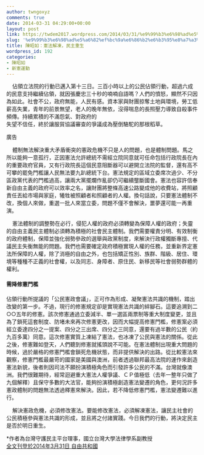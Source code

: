 ```yaml
---
author: twngoxyz
comments: true
date: 2014-03-31 04:29:00+00:00
layout: post
link: https://twdem2017.wordpress.com/2014/03/31/%e9%99%b3%e6%98%ad%e5%a6%82%ef%bc%9a%e6%86%b2%e6%b3%95%e8%a7%a3%e5%87%8d%ef%bc%8c%e6%b0%91%e4%b8%bb%e9%87%8d%e7%94%9f/
slug: '%e9%99%b3%e6%98%ad%e5%a6%82%ef%bc%9a%e6%86%b2%e6%b3%95%e8%a7%a3%e5%87%8d%ef%bc%8c%e6%b0%91%e4%b8%bb%e9%87%8d%e7%94%9f'
title: 陳昭如：憲法解凍，民主重生
wordpress_id: 192
categories:
- 陳昭如
- 新憲運動
---
```


    佔領立法院的行動已邁入第十三日。三百小時以上的公民佔領行動，超過六成的民意支持繼續佔領，就因張慶忠三十秒的喃喃自語嗎？人們的憤怒，顯然不只因為如此。社會不公，政府無能，人民有感。資本家與財團掠奪土地與環境，勞工低薪高失業，青年的前景無望，老人的晚年無依，沒得喘息的長照壓力導致自殺事件頻傳。持續累積的不滿怨氣、對政府的  
失望不信任，終於讓服貿協議審查的爭議成為壓倒駱駝的那根稻草。  
  


廣告

 

  
  
    體制無法解決重大矛盾衝突的憲政危機不只是人的問題，也是體制問題。馬之所以能夠一意孤行，正因憲法允許總統不需經立院同意就可任命包括行政院長在內的重要政府官員，又有行政院長這個民意阻斷器可以避開立法院的監督，還有高不可攀的罷免門檻讓人民無法要九趴總統下台。憲法規定的區域立委席次過少、不分區政黨代表的門檻過高，讓兩大黨擺爛作亂卻仍可繼續壟斷國會。憲法也容許信奉新自由主義的政府可以效率之名，讓財團將整條高速公路變成他的收費站，將照顧責任丟給市場與家庭，犧牲被照顧者和照顧者的人權。換句話說，只要憲法體制不改，換個人來做，重選一批人來當立委，問題不僅不會解決，噩夢還可能一再重演。  
  
    憲法體制的調整勢在必行，侵犯人權的政府必須轉變為保障人權的政府；失靈的自由主義民主體制必須轉為積極的社會民主體制。我們需要權責分明、有效制衡的政府體制，保障並強化弱勢參政的選舉與政黨制度，來解決行政權獨斷專擅、代議民主失衡無能的問題。我們也需要確定政府積極實現人權的任務，並重新界定憲法所保障的人權，除了消極的自由之外，也包括矯正性別、族群、階級、居住、環境等種種不正義的社會權，以及同志、身障者、原住民、新移民等社會弱勢群體的權利。  


#### 需降修憲門檻

佔領行動所提議的「公民憲政會議」，正可作為形成、凝聚憲法共識的機制，踏出改變的第一步。不過，現行的修憲規定卻是實現憲法共識的絆腳石。這要追溯到二○○五年的修憲。該次修憲通過立委減半、單一選區兩票制等重大制度變更，並且為了鎖死這套制度、防堵未來再次修憲更改，因而大幅提高修憲門檻，修憲案必須經立委達四分之一提案、四分之三出席、四分之三同意，還要有過半數的公民（約九百多萬）同意。這次修憲實質上凍結了憲法，也冰凍了公民與憲法的關係。從此之後，修憲難如登天，人們聽到修憲就搖頭說不可能。在憲法體制出現重大問題的時候，過於嚴格的修憲門檻會鎖死危機狀態，而非提供解決的出路。從比較憲法來觀察，修憲門檻最嚴苛的國家是美國與澳洲，前者透過聯邦最高法院的運作來創造憲法新貌，後者則因司法不願扮演積極角色而引發許多公民的不滿。台灣就像澳洲。我們很難期待，經常迴避重大憲法人權爭議、ＣＰ值極低（去年一整年只做了九個解釋）且保守多數的大法官，能夠扮演積極創造憲法變遷的角色，更何況許多憲政體制的問題無法透過釋憲來解決。因此，若不降低修憲門檻，憲法變遷難以進行。  
  
    解決憲政危機，必須修改憲法。要能修改憲法，必須解凍憲法，讓民主社會的公民積極參與憲法共識的形成，並且將之付諸實踐。今日我們的行動，將決定民主是否於明日重生。  
  
  
*作者為台灣守護民主平台理事，國立台灣大學法律學系副教授  
[全文刊登於2014年3月31日 自由共和國](http://news.ltn.com.tw/news/opinion/paper/799625)
